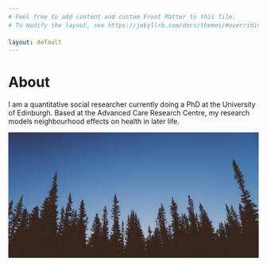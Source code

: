 ```yaml
---
# Feel free to add content and custom Front Matter to this file.
# To modify the layout, see https://jekyllrb.com/docs/themes/#overriding-theme-defaults

layout: default
---
```


# About

I am a quantitative social researcher currently doing a PhD at the University of Edinburgh.
Based at the Advanced Care Research Centre, my research models neighbourhood effects on health in later life.

![Cover image](https://github.com/visualisedatadevelopment/visualisedatadevelopment.github.io/blob/drafting/assets/images/Cover%20Image%204.jpg?raw=true)
